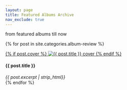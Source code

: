 ```yaml
---
layout: page
title: Featured Albums Archive
nav_exclude: true
---
```


<p class="subtitle"> from featured albums till now</p>

<div class="album-flex inside-text-width">

  {% for post in site.categories.album-review %}
    <div class="album">
      <a href="{{ post.url | relative_url }}" class="album-link">
        {% if post.cover %}
          <img src="{{ post.cover }}" alt="{{ post.title }} cover">
        {% endif %}
      </a>
      <div class="album-info">
        <h4>{{ post.title }}</h4>
        <body><em>{{ post.excerpt | strip_html}}</em></body>
      </div>
    </div>
  {% endfor %}

</div>
